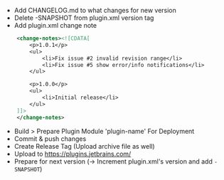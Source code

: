 * Add CHANGELOG.md to what changes for new version
* Delete -SNAPSHOT from plugin.xml version tag
* Add plugin.xml change note
```xml
    <change-notes><![CDATA[
        <p>1.0.1</p>
        <ul>
            <li>Fix issue #2 invalid revision range</li>
            <li>Fix issue #5 show error/info notifications</li>
        </ul>

        <p>1.0.0</p>
        <ul>
            <li>Initial release</li>
        </ul>
    ]]>
    </change-notes>
```
* Build > Prepare Plugin Module 'plugin-name' For Deployment
* Commit & push changes
* Create Release Tag (Upload archive file as well)
* Upload to https://plugins.jetbrains.com/
* Prepare for next version (-> Increment plugin.xml's version and add `-SNAPSHOT`)
